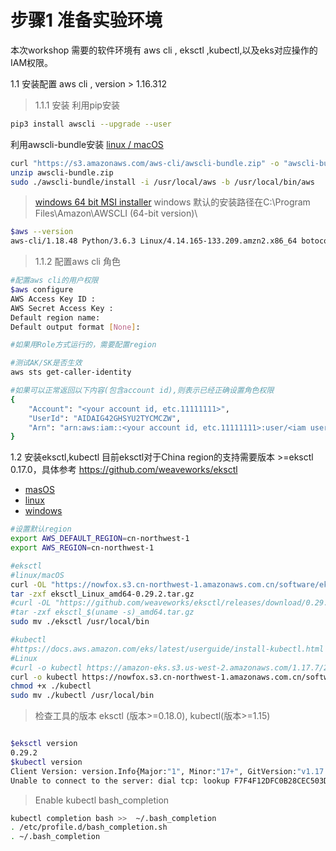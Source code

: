 # 步骤1 准备实验环境
本次workshop 需要的软件环境有 aws cli , eksctl ,kubectl,以及eks对应操作的IAM权限。

1.1 安装配置 aws cli , version > 1.16.312
 
 >1.1.1 安装
 利用pip安装
 ```bash
 pip3 install awscli --upgrade --user
 ```

利用awscli-bundle安装
 [linux / macOS ](https://s3.amazonaws.com/aws-cli/awscli-bundle.zip)
 
 ```bash
 curl "https://s3.amazonaws.com/aws-cli/awscli-bundle.zip" -o "awscli-bundle.zip"
 unzip awscli-bundle.zip
 sudo ./awscli-bundle/install -i /usr/local/aws -b /usr/local/bin/aws
 ```
 
 >[windows 64 bit MSI installer](https://s3.amazonaws.com/aws-cli/AWSCLI64PY3.msi)
 windows 默认的安装路径在C:\Program Files\Amazon\AWSCLI (64-bit version)\
  
 ```bash
 $aws --version
 aws-cli/1.18.48 Python/3.6.3 Linux/4.14.165-133.209.amzn2.x86_64 botocore/1.15.48
 ```
 
>1.1.2 配置aws cli 角色


```bash
#配置aws cli的用户权限
$aws configure
AWS Access Key ID :
AWS Secret Access Key :
Default region name:
Default output format [None]:

#如果用Role方式运行的，需要配置region

#测试AK/SK是否生效
aws sts get-caller-identity

#如果可以正常返回以下内容(包含account id),则表示已经正确设置角色权限
{
    "Account": "<your account id, etc.11111111>", 
    "UserId": "AIDAIG42GHSYU2TYCMCZW", 
    "Arn": "arn:aws:iam::<your account id, etc.11111111>:user/<iam user>"
}
```

1.2 安装eksctl,kubectl
目前eksctl对于China region的支持需要版本 >=eksctl 0.17.0，具体参考 https://github.com/weaveworks/eksctl 
* [masOS](https://github.com/weaveworks/eksctl/releases/download/0.18.0/eksctl_Darwin_amd64.tar.gz)
* [linux](https://github.com/weaveworks/eksctl/releases/download/0.18.0/eksctl_Linux_amd64.tar.gz)
* [windows](https://github.com/weaveworks/eksctl/releases/download/0.18.0/eksctl_Windows_amd64.zip)

```bash
#设置默认region
export AWS_DEFAULT_REGION=cn-northwest-1
export AWS_REGION=cn-northwest-1

#eksctl
#linux/macOS
curl -OL "https://nowfox.s3.cn-northwest-1.amazonaws.com.cn/software/eksctl/eksctl_Linux_amd64-0.29.2.tar.gz"
tar -zxf eksctl_Linux_amd64-0.29.2.tar.gz
#curl -OL "https://github.com/weaveworks/eksctl/releases/download/0.29.2/eksctl_$(uname -s)_amd64.tar.gz"
#tar -zxf eksctl_$(uname -s)_amd64.tar.gz
sudo mv ./eksctl /usr/local/bin

#kubectl
#https://docs.aws.amazon.com/eks/latest/userguide/install-kubectl.html
#Linux
#curl -o kubectl https://amazon-eks.s3.us-west-2.amazonaws.com/1.17.7/2020-07-08/bin/linux/amd64/kubectl
curl -o kubectl https://nowfox.s3.cn-northwest-1.amazonaws.com.cn/software/kubectl/kubectl_Linux_1.17.7
chmod +x ./kubectl
sudo mv ./kubectl /usr/local/bin

```
>检查工具的版本 eksctl (版本>=0.18.0), kubectl(版本>=1.15)

```bash

$eksctl version
0.29.2
$kubectl version
Client Version: version.Info{Major:"1", Minor:"17+", GitVersion:"v1.17.7-eks-bffbac", GitCommit:"bffbacfd13a805a12d10ccc0ca26205ae1ca76e9", GitTreeState:"clean", BuildDate:"2020-07-08T18:30:00Z", GoVersion:"go1.13.9", Compiler:"gc", Platform:"linux/amd64"}
Unable to connect to the server: dial tcp: lookup F7F4F12DFC0B28CEC503D7AD3C4DD8C1.gr7.cn-northwest-1.eks.amazonaws.com.cn on 172.31.0.2:53: no such host
```

>Enable kubectl bash_completion
```bash
kubectl completion bash >>  ~/.bash_completion
. /etc/profile.d/bash_completion.sh
. ~/.bash_completion
```


